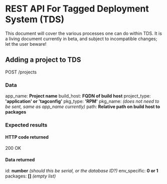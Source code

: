# REST API For Tagged Deployment System (TDS)

This document will cover the various processes one can do within TDS.  It is
a living document currently in beta, and subject to incompatible changes;  let
the user beware!

## Adding a project to TDS

POST /projects

### Data

app_name: **Project name**
build_host: **FQDN of build host**
project_type: **'application' or 'tagconfig'**
pkg_type: **'RPM'**
pkg_name: *(does not need to be sent, same as app_name currently)*
path: **Relative path on build host to packages**

### Expected results
#### HTTP code returned
200 OK

#### Data returned
id: **number** *(should this be serial, or the database ID?)*
env_specific: **0 or 1**
packages: **[]** *(empty list)*

